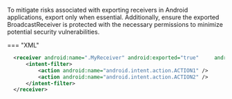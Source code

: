 To mitigate risks associated with exporting receivers in Android applications, export only when essential. Additionally, ensure the exported BroadcastReceiver is protected with the necessary permissions to minimize potential security vulnerabilities.

=== "XML"
   ```xml
     <receiver android:name=".MyReceiver" android:exported="true"     android:permission="your_permission">
         <intent-filter>
             <action android:name="android.intent.action.ACTION1" />
             <action android:name="android.intent.action.ACTION2" />
         </intent-filter>
     </receiver>
   ```
